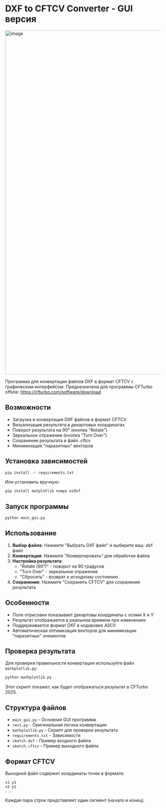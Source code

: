 # DXF to CFTCV Converter - GUI версия

<img width="1415" height="1114" alt="image" src="https://github.com/user-attachments/assets/9253fd87-1640-4601-bf39-d0337ce8e23d" />

Программа для конвертации файлов DXF в формат CFTCV с графическим интерфейсом. Предназначена для программы CFTurbo offsite: https://cfturbo.com/software/download

## Возможности

- Загрузка и конвертация DXF файлов в формат CFTCV
- Визуализация результата в декартовых координатах
- Поворот результата на 90° (кнопка "Rotate")
- Зеркальное отражение (кнопка "Turn Over")
- Сохранение результата в файл .cftcv
- Минимизация "паразитных" векторов

## Установка зависимостей

```bash
pip install -r requirements.txt
```

Или установить вручную:
```bash
pip install matplotlib numpy ezdxf
```

## Запуск программы

```bash
python main_gui.py
```

## Использование

1. **Выбор файла**: Нажмите "Выбрать DXF файл" и выберите ваш .dxf файл
2. **Конвертация**: Нажмите "Конвертировать" для обработки файла
3. **Настройка результата**:
   - "Rotate (90°)" - поворот на 90 градусов
   - "Turn Over" - зеркальное отражение
   - "Сбросить" - возврат к исходному состоянию
4. **Сохранение**: Нажмите "Сохранить CFTCV" для сохранения результата

## Особенности

- Поле отрисовки показывает декартовы координаты с осями X и Y
- Результат отображается в реальном времени при изменениях
- Поддерживается формат DXF в кодировке ASCII
- Автоматическая оптимизация векторов для минимизации "паразитных" элементов

## Проверка результата

Для проверки правильности конвертации используйте файл `mathplotlib.py`:

```bash
python mathplotlib.py
```

Этот скрипт покажет, как будет отображаться результат в CFTurbo 2025.

## Структура файлов

- `main_gui.py` - Основная GUI программа
- `rev1.py` - Оригинальная логика конвертации
- `mathplotlib.py` - Скрипт для проверки результата
- `requirements.txt` - Зависимости
- `sketch.dxf` - Пример входного файла
- `sketch.cftcv` - Пример выходного файла

## Формат CFTCV

Выходной файл содержит координаты точек в формате:
```
x1 y1
x2 y2
...
```

Каждая пара строк представляет один сегмент (начало и конец).





